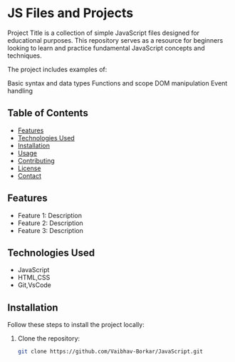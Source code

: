# JS Files and Projects

Project Title is a collection of simple JavaScript files designed for educational purposes. This repository serves as a resource for beginners looking to learn and practice fundamental JavaScript concepts and techniques.

The project includes examples of:

Basic syntax and data types
Functions and scope
DOM manipulation
Event handling

## Table of Contents

- [Features](#features)
- [Technologies Used](#technologies-used)
- [Installation](#installation)
- [Usage](#usage)
- [Contributing](#contributing)
- [License](#license)
- [Contact](#contact)

## Features

- Feature 1: Description
- Feature 2: Description
- Feature 3: Description

## Technologies Used

- JavaScript
- HTML,CSS
- Git,VsCode

## Installation

Follow these steps to install the project locally:

1. Clone the repository:
   ```bash
   git clone https://github.com/Vaibhav-Borkar/JavaScript.git

